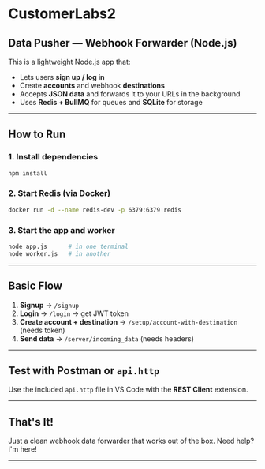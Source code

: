 # CustomerLabs2

##  Data Pusher — Webhook Forwarder (Node.js)

This is a lightweight Node.js app that:

* Lets users **sign up / log in**
* Create **accounts** and webhook **destinations**
* Accepts **JSON data** and forwards it to your URLs in the background
* Uses **Redis + BullMQ** for queues and **SQLite** for storage

---

##  How to Run

### 1. Install dependencies

```bash
npm install
```

### 2. Start Redis (via Docker)

```bash
docker run -d --name redis-dev -p 6379:6379 redis
```

### 3. Start the app and worker

```bash
node app.js      # in one terminal
node worker.js   # in another
```

---

##  Basic Flow

1. **Signup** → `/signup`
2. **Login** → `/login` → get JWT token
3. **Create account + destination** → `/setup/account-with-destination` (needs token)
4. **Send data** → `/server/incoming_data` (needs headers)

---

##  Test with Postman or `api.http`
Use the included `api.http` file in VS Code with the **REST Client** extension.

---

##  That's It!

Just a clean webhook data forwarder that works out of the box.
Need help? I'm here! 

---

